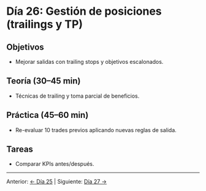 # Día 26: Gestión de posiciones (trailings y TP)

## Objetivos
- Mejorar salidas con trailing stops y objetivos escalonados.

## Teoría (30–45 min)
- Técnicas de trailing y toma parcial de beneficios.

## Práctica (45–60 min)
- Re-evaluar 10 trades previos aplicando nuevas reglas de salida.

## Tareas
- Comparar KPIs antes/después.

---
Anterior: [← Día 25](Dia_25.md) | Siguiente: [Día 27 →](Dia_27.md)
